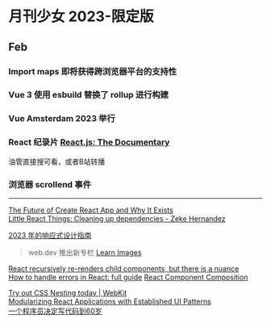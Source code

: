 
# 月刊少女 2023-限定版

## Feb

### **Import maps** 即将获得跨浏览器平台的支持性

### **Vue 3** 使用 **esbuild** 替换了 **rollup** 进行构建

### **Vue Amsterdam 2023** 举行

### **React** 纪录片 [**React.js: The Documentary**](https://www.youtube.com/watch?v=8pDqJVdNa44&t=0s)

油管直接搜可看，或者B站转播

### 浏览器 **scrollend 事件**

---

[The Future of Create React App and Why It Exists](https://github.com/reactjs/reactjs.org/pull/5487#issuecomment-1409720741)  
[Little React Things: Cleaning up dependencies - Zeke Hernandez](https://www.zekehernandez.com/posts/cleaning-up-dependencies)

[2023 年的响应式设计指南](https://ishadeed.com/article/responsive-design/)  

> web.dev 推出新专栏 [Learn Images](https://web.dev/learn/images/)

[React recursively re-renders child components, but there is a nuance](https://alexsidorenko.com/blog/react-render-children-prop/)  
[How to handle errors in React: full guide](https://www.developerway.com/posts/how-to-handle-errors-in-react)
[React Component Composition](https://punits.dev/jargon-free-intros/react-component-composition/)  

[Try out CSS Nesting today | WebKit](https://webkit.org/blog/13813/try-css-nesting-today-in-safari-technology-preview/)  
[Modularizing React Applications with Established UI Patterns](https://martinfowler.com/articles/modularizing-react-apps.html)  
[一个程序员决定写代码到60岁](https://mp.weixin.qq.com/s/-91Z76WGF6O0uxyyGEcHMg)  
